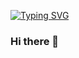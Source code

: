 [![Typing SVG](https://readme-typing-svg.demolab.com?font=Fira+Code&pause=1000&width=435&lines=pengchaoJay+%E7%A5%9D%E4%BD%A0%E4%BB%8A%E5%A4%A9%E5%8F%88%E8%BF%9B%E6%AD%A5%E5%95%A6)](https://git.io/typing-svg)


### Hi there 👋



<!--
**PengChaoJay/PengChaoJay** is a ✨ _special_ ✨ repository because its `README.md` (this file) appears on your GitHub profile.

Here are some ideas to get you started:

- 🔭 I’m currently working on ...
- 🌱 I’m currently learning ...
- 👯 I’m looking to collaborate on ...
- 🤔 I’m looking for help with ...
- 💬 Ask me about ...
- 📫 How to reach me: ...
- 😄 Pronouns: ...
- ⚡ Fun fact: ...
-->
